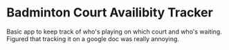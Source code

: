 # Badminton Court Availibity Tracker

Basic app to keep track of who's playing on which court and who's waiting. Figured that tracking it on a google doc was really annoying.